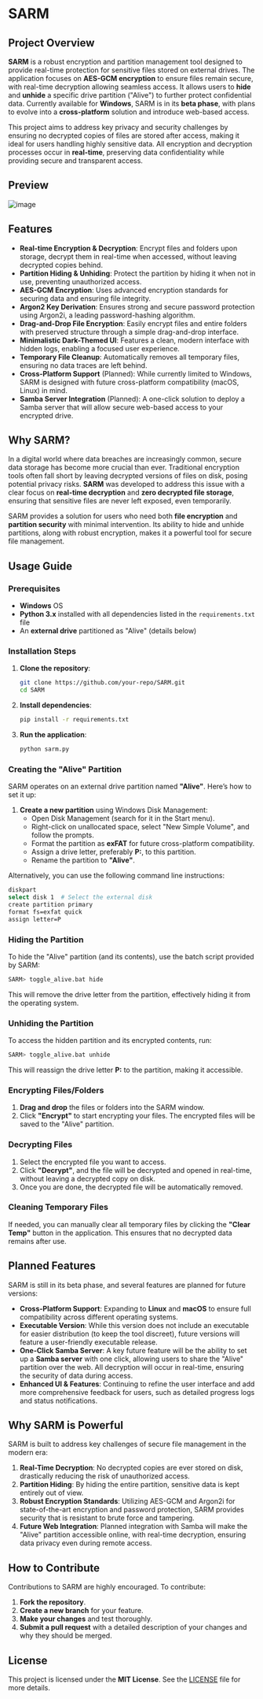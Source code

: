 # SARM

## Project Overview

**SARM** is a robust encryption and partition management tool designed to provide real-time protection for sensitive files stored on external drives. The application focuses on **AES-GCM encryption** to ensure files remain secure, with real-time decryption allowing seamless access. It allows users to **hide** and **unhide** a specific drive partition ("Alive") to further protect confidential data. Currently available for **Windows**, SARM is in its **beta phase**, with plans to evolve into a **cross-platform** solution and introduce web-based access.

This project aims to address key privacy and security challenges by ensuring no decrypted copies of files are stored after access, making it ideal for users handling highly sensitive data. All encryption and decryption processes occur in **real-time**, preserving data confidentiality while providing secure and transparent access.

## Preview

![image](https://github.com/user-attachments/assets/5175cc1d-74b6-407a-b677-3f7b77ee927a)

## Features

- **Real-time Encryption & Decryption**: Encrypt files and folders upon storage, decrypt them in real-time when accessed, without leaving decrypted copies behind.
- **Partition Hiding & Unhiding**: Protect the partition by hiding it when not in use, preventing unauthorized access.
- **AES-GCM Encryption**: Uses advanced encryption standards for securing data and ensuring file integrity.
- **Argon2 Key Derivation**: Ensures strong and secure password protection using Argon2i, a leading password-hashing algorithm.
- **Drag-and-Drop File Encryption**: Easily encrypt files and entire folders with preserved structure through a simple drag-and-drop interface.
- **Minimalistic Dark-Themed UI**: Features a clean, modern interface with hidden logs, enabling a focused user experience.
- **Temporary File Cleanup**: Automatically removes all temporary files, ensuring no data traces are left behind.
- **Cross-Platform Support** (Planned): While currently limited to Windows, SARM is designed with future cross-platform compatibility (macOS, Linux) in mind.
- **Samba Server Integration** (Planned): A one-click solution to deploy a Samba server that will allow secure web-based access to your encrypted drive.

## Why SARM?

In a digital world where data breaches are increasingly common, secure data storage has become more crucial than ever. Traditional encryption tools often fall short by leaving decrypted versions of files on disk, posing potential privacy risks. **SARM** was developed to address this issue with a clear focus on **real-time decryption** and **zero decrypted file storage**, ensuring that sensitive files are never left exposed, even temporarily.

SARM provides a solution for users who need both **file encryption** and **partition security** with minimal intervention. Its ability to hide and unhide partitions, along with robust encryption, makes it a powerful tool for secure file management.

## Usage Guide

### Prerequisites

- **Windows** OS
- **Python 3.x** installed with all dependencies listed in the `requirements.txt` file
- An **external drive** partitioned as "Alive" (details below)

### Installation Steps

1. **Clone the repository**:
   ```bash
   git clone https://github.com/your-repo/SARM.git
   cd SARM
   ```

2. **Install dependencies**:
   ```bash
   pip install -r requirements.txt
   ```

3. **Run the application**:
   ```bash
   python sarm.py
   ```

### Creating the "Alive" Partition

SARM operates on an external drive partition named **"Alive"**. Here’s how to set it up:

1. **Create a new partition** using Windows Disk Management:
   - Open Disk Management (search for it in the Start menu).
   - Right-click on unallocated space, select "New Simple Volume", and follow the prompts.
   - Format the partition as **exFAT** for future cross-platform compatibility.
   - Assign a drive letter, preferably **P:**, to this partition.
   - Rename the partition to **"Alive"**.

Alternatively, you can use the following command line instructions:

```bash
diskpart
select disk 1  # Select the external disk
create partition primary
format fs=exfat quick
assign letter=P
```

### Hiding the Partition

To hide the "Alive" partition (and its contents), use the batch script provided by SARM:

```bash
SARM> toggle_alive.bat hide
```

This will remove the drive letter from the partition, effectively hiding it from the operating system.

### Unhiding the Partition

To access the hidden partition and its encrypted contents, run:

```bash
SARM> toggle_alive.bat unhide
```

This will reassign the drive letter **P:** to the partition, making it accessible.

### Encrypting Files/Folders

1. **Drag and drop** the files or folders into the SARM window.
2. Click **"Encrypt"** to start encrypting your files. The encrypted files will be saved to the "Alive" partition.

### Decrypting Files

1. Select the encrypted file you want to access.
2. Click **"Decrypt"**, and the file will be decrypted and opened in real-time, without leaving a decrypted copy on disk.
3. Once you are done, the decrypted file will be automatically removed.

### Cleaning Temporary Files

If needed, you can manually clear all temporary files by clicking the **"Clear Temp"** button in the application. This ensures that no decrypted data remains after use.

## Planned Features

SARM is still in its beta phase, and several features are planned for future versions:

- **Cross-Platform Support**: Expanding to **Linux** and **macOS** to ensure full compatibility across different operating systems.
- **Executable Version**: While this version does not include an executable for easier distribution (to keep the tool discreet), future versions will feature a user-friendly executable release.
- **One-Click Samba Server**: A key future feature will be the ability to set up a **Samba server** with one click, allowing users to share the "Alive" partition over the web. All decryption will occur in real-time, ensuring the security of data during access.
- **Enhanced UI & Features**: Continuing to refine the user interface and add more comprehensive feedback for users, such as detailed progress logs and status notifications.

## Why SARM is Powerful

SARM is built to address key challenges of secure file management in the modern era:

1. **Real-Time Decryption**: No decrypted copies are ever stored on disk, drastically reducing the risk of unauthorized access.
2. **Partition Hiding**: By hiding the entire partition, sensitive data is kept entirely out of view.
3. **Robust Encryption Standards**: Utilizing AES-GCM and Argon2i for state-of-the-art encryption and password protection, SARM provides security that is resistant to brute force and tampering.
4. **Future Web Integration**: Planned integration with Samba will make the "Alive" partition accessible online, with real-time decryption, ensuring data privacy even during remote access.

## How to Contribute

Contributions to SARM are highly encouraged. To contribute:

1. **Fork the repository**.
2. **Create a new branch** for your feature.
3. **Make your changes** and test thoroughly.
4. **Submit a pull request** with a detailed description of your changes and why they should be merged.

## License

This project is licensed under the **MIT License**. See the [LICENSE](LICENSE) file for more details.
